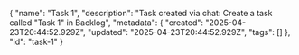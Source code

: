{
  "name": "Task 1",
  "description": "Task created via chat: Create a task called \"Task 1\" in Backlog",
  "metadata": {
    "created": "2025-04-23T20:44:52.929Z",
    "updated": "2025-04-23T20:44:52.929Z",
    "tags": []
  },
  "id": "task-1"
}